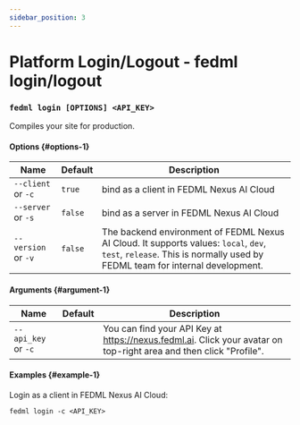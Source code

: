 ```yaml
---
sidebar_position: 3
---
```

# Platform Login/Logout - fedml login/logout

### `fedml login [OPTIONS] <API_KEY>`

Compiles your site for production.

#### Options {#options-1}

| Name | Default | Description |
| --- | --- | --- |
| `--client` or `-c` | `true` | bind as a client in FEDML Nexus AI Cloud |
| `--server` or `-s` | `false` | bind as a server in FEDML Nexus AI Cloud |
| `--version` or `-v` | `false` | The backend environment of FEDML Nexus AI Cloud. It supports values: `local`, `dev`, `test`, `release`. This is normally used by FEDML team for internal development. |

#### Arguments {#argument-1}
| Name | Default | Description |
| --- | --- | --- |
| `--api_key` or `-c` |  | You can find your API Key at https://nexus.fedml.ai. Click your avatar on top-right area and then click "Profile". |

#### Examples {#example-1}

Login as a client in FEDML Nexus AI Cloud:
```
fedml login -c <API_KEY>
```